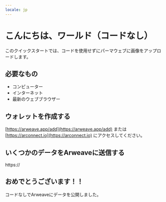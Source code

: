 ```yaml
---
locale: jp
---
```

# こんにちは、ワールド（コードなし）

このクイックスタートでは、コードを使用せずにパーマウェブに画像をアップロードします。

## 必要なもの

* コンピューター
* インターネット
* 最新のウェブブラウザー

## ウォレットを作成する

[https://arweave.app/add](https://arweave.app/add) または [https://arconnect.io](https://arconnect.io) にアクセスしてください。

## いくつかのデータをArweaveに送信する

https://

## おめでとうございます！！

コードなしでArweaveにデータを公開しました。